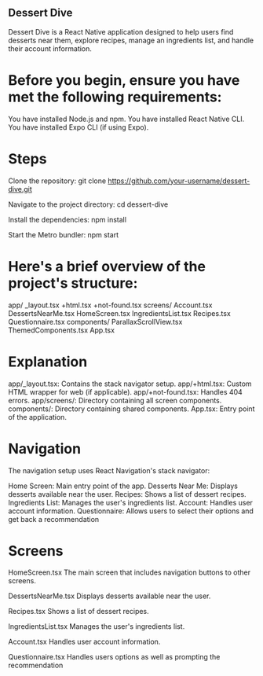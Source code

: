 ## Dessert Dive
Dessert Dive is a React Native application designed to help users find desserts near them, explore recipes, manage an ingredients list, and handle their account information.

# Before you begin, ensure you have met the following requirements:

You have installed Node.js and npm.
You have installed React Native CLI.
You have installed Expo CLI (if using Expo).

# Steps

Clone the repository:
git clone https://github.com/your-username/dessert-dive.git

Navigate to the project directory:
cd dessert-dive

Install the dependencies:
npm install

Start the Metro bundler:
npm start


# Here's a brief overview of the project's structure:

app/
  _layout.tsx
  +html.tsx
  +not-found.tsx
  screens/
    Account.tsx
    DessertsNearMe.tsx
    HomeScreen.tsx
    IngredientsList.tsx
    Recipes.tsx
    Questionnaire.tsx
components/
  ParallaxScrollView.tsx
  ThemedComponents.tsx
App.tsx

# Explanation
app/_layout.tsx: Contains the stack navigator setup.
app/+html.tsx: Custom HTML wrapper for web (if applicable).
app/+not-found.tsx: Handles 404 errors.
app/screens/: Directory containing all screen components.
components/: Directory containing shared components.
App.tsx: Entry point of the application.

# Navigation
The navigation setup uses React Navigation's stack navigator:

Home Screen: Main entry point of the app.
Desserts Near Me: Displays desserts available near the user.
Recipes: Shows a list of dessert recipes.
Ingredients List: Manages the user's ingredients list.
Account: Handles user account information.
Questionnaire: Allows users to select their options and get back a recommendation

# Screens
HomeScreen.tsx
The main screen that includes navigation buttons to other screens.

DessertsNearMe.tsx
Displays desserts available near the user.

Recipes.tsx
Shows a list of dessert recipes.

IngredientsList.tsx
Manages the user's ingredients list.

Account.tsx
Handles user account information.

Questionnaire.tsx
Handles users options as well as prompting the recommendation
